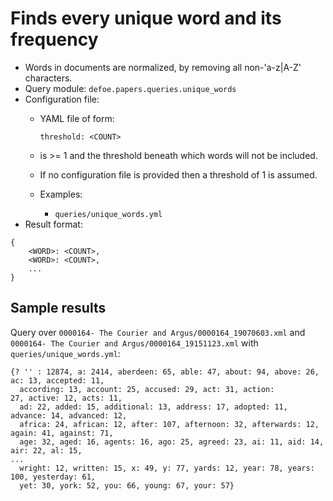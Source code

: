 # Finds every unique word and its frequency

* Words in documents are normalized, by removing all non-'a-z|A-Z' characters.
* Query module: `defoe.papers.queries.unique_words`
* Configuration file:
  - YAML file of form:

    ```
    threshold: <COUNT>
    ```

  - <COUNT> is >= 1 and the threshold beneath which words will not be included.
  - If no configuration file is provided then a threshold of 1 is assumed.
  - Examples:
    - `queries/unique_words.yml`
* Result format:

```
{
    <WORD>: <COUNT>,
    <WORD>: <COUNT>,
    ...
}
```

## Sample results

Query over `0000164- The Courier and Argus/0000164_19070603.xml` and `0000164- The Courier and Argus/0000164_19151123.xml` with `queries/unique_words.yml`:

```
{? '' : 12874, a: 2414, aberdeen: 65, able: 47, about: 94, above: 26, ac: 13, accepted: 11,
  according: 13, account: 25, accused: 29, act: 31, action:
27, active: 12, acts: 11,
  ad: 22, added: 15, additional: 13, address: 17, adopted: 11, advance: 14, advanced: 12,
  africa: 24, african: 12, after: 107, afternoon: 32, afterwards: 12, again: 41, against: 71,
  age: 32, aged: 16, agents: 16, ago: 25, agreed: 23, ai: 11, aid: 14, air: 22, al: 15,
...
  wright: 12, written: 15, x: 49, y: 77, yards: 12, year: 78, years: 100, yesterday: 61,
  yet: 30, york: 52, you: 66, young: 67, your: 57}
```
